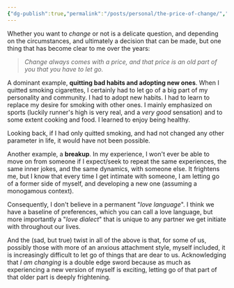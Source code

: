 ```yaml
---
{"dg-publish":true,"permalink":"/posts/personal/the-price-of-change/","created":"2024-03-23T22:30:33.000+01:00","updated":"2024-03-23T22:30:33.928+01:00"}
---
```


Whether you want to *change* or not is a delicate question, and depending on the circumstances, and ultimately a decision that can be made, but one thing that has become clear to me over the years: 

> *Change always comes with a price, and that price is an old part of you that you have to let go.*

A dominant example, **quitting bad habits and adopting new ones**. When I quitted smoking cigarettes, I certainly had to let go of a big part of my personality and community. I had to adopt new habits. I had to learn to replace my desire for smoking with other ones. I mainly emphasized on sports (luckily runner's high is very real, and a *very good* sensation) and to some extent cooking and food. I learned to enjoy being healthy. 

Looking back, if I had only quitted smoking, and had not changed any other parameter in life, it would have not been possible.

Another example, a **breakup**. In my experience, I won't ever be able to move on from someone if I expect/seek to repeat the same experiences, the same inner jokes, and the same dynamics, with someone else. It frightens me, but I know that every time I get intimate with someone, I am letting go of a former side of myself, and developing a new one (assuming a monogamous context).  

Consequently, I don't believe in a permanent "*love language*". I think we have a baseline of preferences, which you can call a love language, but more importantly a "*love dialect*" that is unique to any partner we get initiate with throughout our lives.  

And the (sad, but true) twist in all of the above is that, for some of us, possibly those with more of an anxious attachment style, myself included, it is increasingly difficult to let go of things that are dear to us. Acknowledging that *I am changing* is a double edge sword because as much as experiencing a new version of myself is exciting, letting go of that part of that older part is deeply frightening.  
